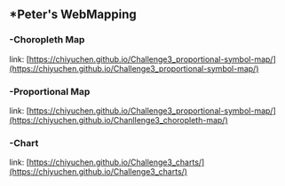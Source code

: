 ## *Peter's WebMapping

### -Choropleth Map
link: [https://chiyuchen.github.io/Challenge3_proportional-symbol-map/](https://chiyuchen.github.io/Challenge3_proportional-symbol-map/)

### -Proportional Map
link: [https://chiyuchen.github.io/Challenge3_proportional-symbol-map/](https://chiyuchen.github.io/Chanllenge3_choropleth-map/)

### -Chart
link: [https://chiyuchen.github.io/Challenge3_charts/](https://chiyuchen.github.io/Challenge3_charts/)
